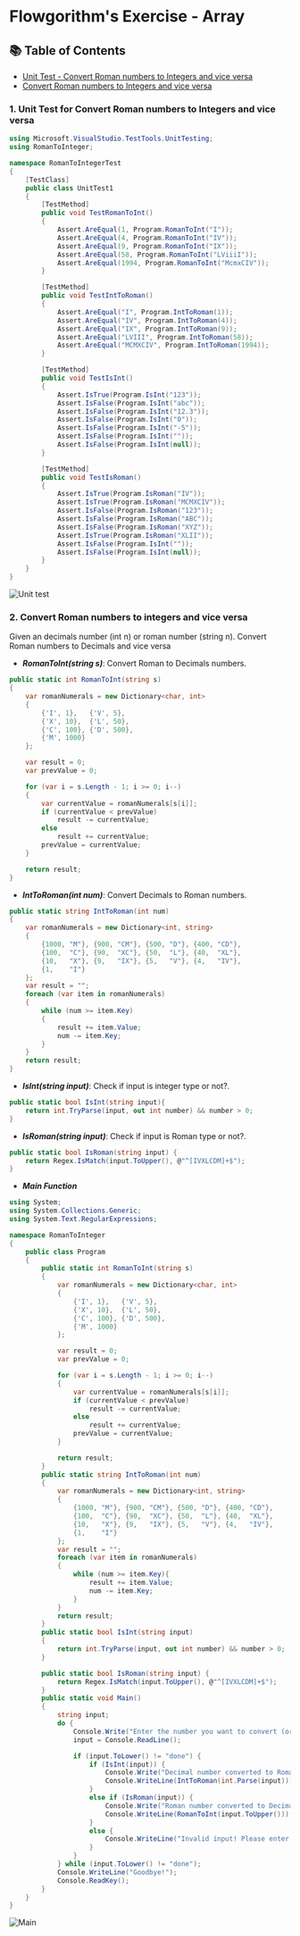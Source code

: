 # Flowgorithm's Exercise - Array

## 📚 Table of Contents
- [Unit Test - Convert Roman numbers to Integers and vice versa](#1-unit-test-for-convert-roman-numbers-to-integers-and-vice-versa)
- [Convert Roman numbers to Integers and vice versa](#2-convert-roman-numbers-to-integers-and-vice-versa)


### 1. Unit Test for Convert Roman numbers to Integers and vice versa

```csharp
using Microsoft.VisualStudio.TestTools.UnitTesting;
using RomanToInteger;

namespace RomanToIntegerTest
{
    [TestClass]
    public class UnitTest1
    {
        [TestMethod]
        public void TestRomanToInt()
        {
            Assert.AreEqual(1, Program.RomanToInt("I"));
            Assert.AreEqual(4, Program.RomanToInt("IV"));
            Assert.AreEqual(9, Program.RomanToInt("IX"));
            Assert.AreEqual(58, Program.RomanToInt("LViiiI"));
            Assert.AreEqual(1994, Program.RomanToInt("McmxCIV"));
        }

        [TestMethod]
        public void TestIntToRoman()
        {
            Assert.AreEqual("I", Program.IntToRoman(1));
            Assert.AreEqual("IV", Program.IntToRoman(4));
            Assert.AreEqual("IX", Program.IntToRoman(9));
            Assert.AreEqual("LVIII", Program.IntToRoman(58));
            Assert.AreEqual("MCMXCIV", Program.IntToRoman(1994));
        }

        [TestMethod]
        public void TestIsInt()
        {
            Assert.IsTrue(Program.IsInt("123"));   
            Assert.IsFalse(Program.IsInt("abc"));   
            Assert.IsFalse(Program.IsInt("12.3"));  
            Assert.IsFalse(Program.IsInt("0"));     
            Assert.IsFalse(Program.IsInt("-5"));    
            Assert.IsFalse(Program.IsInt(""));   
            Assert.IsFalse(Program.IsInt(null));   
        }

        [TestMethod]
        public void TestIsRoman()
        {
            Assert.IsTrue(Program.IsRoman("IV"));
            Assert.IsTrue(Program.IsRoman("MCMXCIV"));
            Assert.IsFalse(Program.IsRoman("123"));
            Assert.IsFalse(Program.IsRoman("ABC"));
            Assert.IsFalse(Program.IsRoman("XYZ"));
            Assert.IsTrue(Program.IsRoman("XLII"));
            Assert.IsFalse(Program.IsInt(""));
            Assert.IsFalse(Program.IsInt(null));
        }
    }
}
```
<img alt="Unit test" src="https://github.com/user-attachments/assets/c0f1614d-d624-47c5-9cb4-76747043f8a2">

### 2. Convert Roman numbers to integers and vice versa
Given an decimals number (int n) or roman number (string n). Convert Roman numbers to Decimals and vice versa

- **_RomanToInt(string s)_**: Convert Roman to Decimals numbers.
```csharp
public static int RomanToInt(string s)
{
    var romanNumerals = new Dictionary<char, int>
    {
        {'I', 1},   {'V', 5},
        {'X', 10},  {'L', 50},
        {'C', 100}, {'D', 500},
        {'M', 1000}
    };

    var result = 0;
    var prevValue = 0;

    for (var i = s.Length - 1; i >= 0; i--)
    {
        var currentValue = romanNumerals[s[i]];
        if (currentValue < prevValue)
            result -= currentValue;
        else
            result += currentValue;
        prevValue = currentValue;
    }

    return result;
}
```

- **_IntToRoman(int num)_**: Convert Decimals to Roman numbers.
```csharp
public static string IntToRoman(int num)
{
    var romanNumerals = new Dictionary<int, string>
    {
        {1000, "M"}, {900, "CM"}, {500, "D"}, {400, "CD"},
        {100,  "C"}, {90,  "XC"}, {50,  "L"}, {40,  "XL"},
        {10,   "X"}, {9,   "IX"}, {5,   "V"}, {4,   "IV"},
        {1,    "I"}
    };
    var result = "";
    foreach (var item in romanNumerals)
    {
        while (num >= item.Key)
        {
            result += item.Value;
            num -= item.Key;
        }
    }
    return result;
}
```

- **_IsInt(string input)_**: Check if input is integer type or not?.
```csharp
public static bool IsInt(string input){
    return int.TryParse(input, out int number) && number > 0;
}
```

- **_IsRoman(string input)_**: Check if input is Roman type or not?.
```csharp
public static bool IsRoman(string input) {
    return Regex.IsMatch(input.ToUpper(), @"^[IVXLCDM]+$");
}
```

- **_Main Function_**
```csharp
using System;
using System.Collections.Generic;
using System.Text.RegularExpressions;

namespace RomanToInteger
{
    public class Program
    {
        public static int RomanToInt(string s)
        {
            var romanNumerals = new Dictionary<char, int>
            {
                {'I', 1},   {'V', 5},
                {'X', 10},  {'L', 50},
                {'C', 100}, {'D', 500},
                {'M', 1000}
            };

            var result = 0;
            var prevValue = 0;

            for (var i = s.Length - 1; i >= 0; i--)
            {
                var currentValue = romanNumerals[s[i]];
                if (currentValue < prevValue)
                    result -= currentValue;
                else
                    result += currentValue;
                prevValue = currentValue;
            }

            return result;
        }
        public static string IntToRoman(int num)
        {
            var romanNumerals = new Dictionary<int, string>
            {
                {1000, "M"}, {900, "CM"}, {500, "D"}, {400, "CD"},
                {100,  "C"}, {90,  "XC"}, {50,  "L"}, {40,  "XL"},
                {10,   "X"}, {9,   "IX"}, {5,   "V"}, {4,   "IV"},
                {1,    "I"}
            };
            var result = "";
            foreach (var item in romanNumerals)
            {
                while (num >= item.Key){
                    result += item.Value;
                    num -= item.Key;
                }
            }
            return result;
        }
        public static bool IsInt(string input)
        {
            return int.TryParse(input, out int number) && number > 0;
        }

        public static bool IsRoman(string input) {
            return Regex.IsMatch(input.ToUpper(), @"^[IVXLCDM]+$");
        }
        public static void Main()
        {
            string input;
            do {
                Console.Write("Enter the number you want to convert (or 'done' to exit): ");
                input = Console.ReadLine();

                if (input.ToLower() != "done") {
                    if (IsInt(input)) {
                        Console.Write("Decimal number converted to Roman is: ");
                        Console.WriteLine(IntToRoman(int.Parse(input)));
                    }
                    else if (IsRoman(input)) {
                        Console.Write("Roman number converted to Decimal is: ");
                        Console.WriteLine(RomanToInt(input.ToUpper()));
                    }
                    else {
                        Console.WriteLine("Invalid input! Please enter a valid Roman or Decimal number!");
                    }
                }
            } while (input.ToLower() != "done");
            Console.WriteLine("Goodbye!");
            Console.ReadKey();
        }
    }
}
```

<img alt="Main" src="https://github.com/user-attachments/assets/8f70f561-2ccd-4ba8-ade8-0959b2161937">
